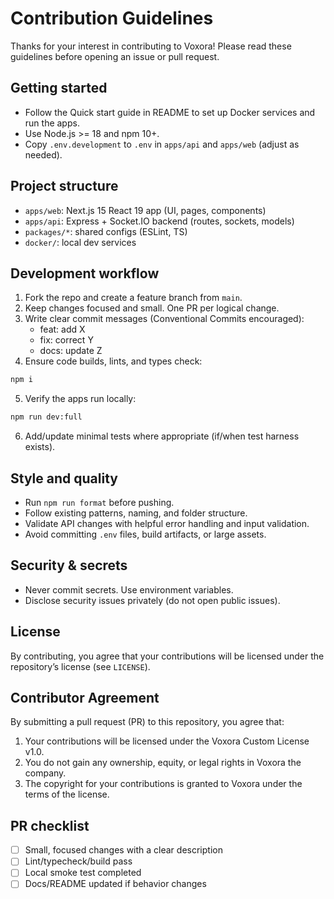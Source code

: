 # Contribution Guidelines

Thanks for your interest in contributing to Voxora! Please read these guidelines before opening an issue or pull request.

## Getting started

- Follow the Quick start guide in README to set up Docker services and run the apps.
- Use Node.js >= 18 and npm 10+.
- Copy `.env.development` to `.env` in `apps/api` and `apps/web` (adjust as needed).

## Project structure

- `apps/web`: Next.js 15 React 19 app (UI, pages, components)
- `apps/api`: Express + Socket.IO backend (routes, sockets, models)
- `packages/*`: shared configs (ESLint, TS)
- `docker/`: local dev services

## Development workflow

1. Fork the repo and create a feature branch from `main`.
2. Keep changes focused and small. One PR per logical change.
3. Write clear commit messages (Conventional Commits encouraged):
   - feat: add X
   - fix: correct Y
   - docs: update Z
4. Ensure code builds, lints, and types check:

```bash
npm i
```

5. Verify the apps run locally:

```bash
npm run dev:full
```

6. Add/update minimal tests where appropriate (if/when test harness exists).

## Style and quality

- Run `npm run format` before pushing.
- Follow existing patterns, naming, and folder structure.
- Validate API changes with helpful error handling and input validation.
- Avoid committing `.env` files, build artifacts, or large assets.

## Security & secrets

- Never commit secrets. Use environment variables.
- Disclose security issues privately (do not open public issues).

## License

By contributing, you agree that your contributions will be licensed under the repository’s license (see `LICENSE`).

## Contributor Agreement

By submitting a pull request (PR) to this repository, you agree that:
1. Your contributions will be licensed under the Voxora Custom License v1.0.
2. You do not gain any ownership, equity, or legal rights in Voxora the company.
3. The copyright for your contributions is granted to Voxora under the terms of the license.


## PR checklist

- [ ] Small, focused changes with a clear description
- [ ] Lint/typecheck/build pass
- [ ] Local smoke test completed
- [ ] Docs/README updated if behavior changes
